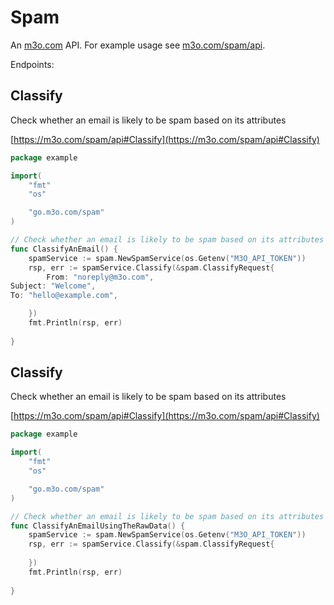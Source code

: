 # Spam

An [m3o.com](https://m3o.com) API. For example usage see [m3o.com/spam/api](https://m3o.com/spam/api).

Endpoints:

## Classify

Check whether an email is likely to be spam based on its attributes


[https://m3o.com/spam/api#Classify](https://m3o.com/spam/api#Classify)

```go
package example

import(
	"fmt"
	"os"

	"go.m3o.com/spam"
)

// Check whether an email is likely to be spam based on its attributes
func ClassifyAnEmail() {
	spamService := spam.NewSpamService(os.Getenv("M3O_API_TOKEN"))
	rsp, err := spamService.Classify(&spam.ClassifyRequest{
		From: "noreply@m3o.com",
Subject: "Welcome",
To: "hello@example.com",

	})
	fmt.Println(rsp, err)
	
}
```
## Classify

Check whether an email is likely to be spam based on its attributes


[https://m3o.com/spam/api#Classify](https://m3o.com/spam/api#Classify)

```go
package example

import(
	"fmt"
	"os"

	"go.m3o.com/spam"
)

// Check whether an email is likely to be spam based on its attributes
func ClassifyAnEmailUsingTheRawData() {
	spamService := spam.NewSpamService(os.Getenv("M3O_API_TOKEN"))
	rsp, err := spamService.Classify(&spam.ClassifyRequest{
		
	})
	fmt.Println(rsp, err)
	
}
```
